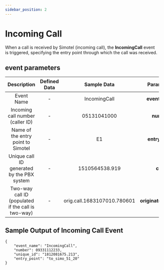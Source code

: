 ```yaml
---
sidebar_position: 2
---
```

# Incoming Call

When a call is received by Simotel (incoming call), the **IncomingCall** event is triggered, specifying the entry point through which the call was received.

##  event parameters
<div class="custom-table">

|                   Description                  | Defined Data |   Sample Data   |     Parameters     |
|:---------------------------------------------:|:------------:|:---------------:|:------------------:|
|                 Event Name                    |       -      |  IncomingCall   |   **event_name**   |
|        Incoming call number (caller ID)       |       -      |   05131041000   |     **number**     |
|          Name of the entry point to Simotel   |       -      |       E1        |   **entry_point**  |
| Unique call ID generated by the PBX system    |       -      | 1510564538.919  |       **cuid**      |
| Two-way call ID (populated if the call is two-way) |       -      | orig.call.1683107010.780601 | **originated_call_id** |
</div>

## Sample Output of Incoming Call Event
```shell
{
    "event_name": "IncomingCall",
    "number": 09331112233,
    "unique_id": "1812081675.213",
    "entry_point": "to_simo_51_20"
}
```